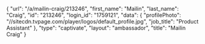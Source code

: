 {
    "url": "\/a\/mailin-craig\/213246",
    "first_name": "Mailin",
    "last_name": "Craig",
    "id": "213246",
    "login_id": "1759121",
    "data": {
        "profilePhoto": "\/\/sitecdn.tvpage.com\/player\/logos\/default_profile.jpg",
        "job_title": "Product Assistant"
    },
    "type": "captivate",
    "layout": "ambassador",
    "title": "Mailin Craig"
}